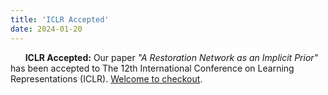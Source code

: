 ```yaml
---
title: 'ICLR Accepted'
date: 2024-01-20
---
```

&nbsp;&nbsp;&nbsp;&nbsp;&nbsp; **ICLR Accepted:** Our paper *"A Restoration Network as an Implicit Prior"* has been accepted to The 12th International Conference on Learning Representations (ICLR). [Welcome to checkout](https://wustl-cig.github.io/drpwww/).

